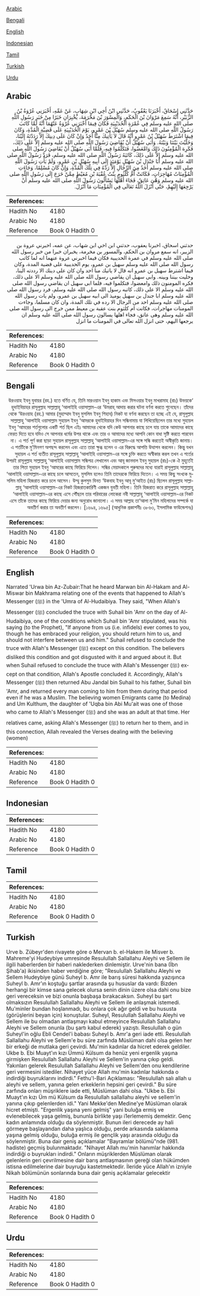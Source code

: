 [Arabic](#arabic)

[Bengali](#bengali)

[English](#english)

[Indonesian](#indonesian)

[Tamil](#tamil)

[Turkish](#turkish)

[Urdu](#urdu)

## Arabic


<div dir="rtl" lang="ar" style={{fontSize:'larger',backgroundColor:'#f8f9fa',padding:20}}>
حَدَّثَنِي إِسْحَاقُ، أَخْبَرَنَا يَعْقُوبُ، حَدَّثَنِي ابْنُ أَخِي ابْنِ شِهَابٍ، عَنْ عَمِّهِ، أَخْبَرَنِي عُرْوَةُ بْنُ الزُّبَيْرِ، أَنَّهُ سَمِعَ مَرْوَانَ بْنَ الْحَكَمِ، وَالْمِسْوَرَ بْنَ مَخْرَمَةَ، يُخْبِرَانِ خَبَرًا مِنْ خَبَرِ رَسُولِ اللَّهِ صلى الله عليه وسلم فِي عُمْرَةِ الْحُدَيْبِيَةِ فَكَانَ فِيمَا أَخْبَرَنِي عُرْوَةُ عَنْهُمَا أَنَّهُ لَمَّا كَاتَبَ رَسُولُ اللَّهِ صلى الله عليه وسلم سُهَيْلَ بْنَ عَمْرٍو، يَوْمَ الْحُدَيْبِيَةِ عَلَى قَضِيَّةِ الْمُدَّةِ، وَكَانَ فِيمَا اشْتَرَطَ سُهَيْلُ بْنُ عَمْرٍو أَنَّهُ قَالَ لاَ يَأْتِيكَ مِنَّا أَحَدٌ وَإِنْ كَانَ عَلَى دِينِكَ إِلاَّ رَدَدْتَهُ إِلَيْنَا، وَخَلَّيْتَ بَيْنَنَا وَبَيْنَهُ‏.‏ وَأَبَى سُهَيْلٌ أَنْ يُقَاضِيَ رَسُولَ اللَّهِ صلى الله عليه وسلم إِلاَّ عَلَى ذَلِكَ، فَكَرِهَ الْمُؤْمِنُونَ ذَلِكَ وَامَّعَضُوا، فَتَكَلَّمُوا فِيهِ، فَلَمَّا أَبَى سُهَيْلٌ أَنْ يُقَاضِيَ رَسُولَ اللَّهِ صلى الله عليه وسلم إِلاَّ عَلَى ذَلِكَ، كَاتَبَهُ رَسُولُ اللَّهِ صلى الله عليه وسلم، فَرَدَّ رَسُولُ اللَّهِ صلى الله عليه وسلم أَبَا جَنْدَلِ بْنَ سُهَيْلٍ يَوْمَئِذٍ إِلَى أَبِيهِ سُهَيْلِ بْنِ عَمْرٍو، وَلَمْ يَأْتِ رَسُولَ اللَّهِ صلى الله عليه وسلم أَحَدٌ مِنَ الرِّجَالِ إِلاَّ رَدَّهُ فِي تِلْكَ الْمُدَّةِ، وَإِنْ كَانَ مُسْلِمًا، وَجَاءَتِ الْمُؤْمِنَاتُ مُهَاجِرَاتٍ، فَكَانَتْ أُمُّ كُلْثُومٍ بِنْتُ عُقْبَةَ بْنِ مُعَيْطٍ مِمَّنْ خَرَجَ إِلَى رَسُولِ اللَّهِ صلى الله عليه وسلم وَهْىَ عَاتِقٌ، فَجَاءَ أَهْلُهَا يَسْأَلُونَ رَسُولَ اللَّهِ صلى الله عليه وسلم أَنْ يَرْجِعَهَا إِلَيْهِمْ، حَتَّى أَنْزَلَ اللَّهُ تَعَالَى فِي الْمُؤْمِنَاتِ مَا أَنْزَلَ‏.‏
</div>
<div style={{backgroundColor:'#f8f9fa',padding:20, marginBottom: 10}}><table> <thead> <tr> <th>References:</th> <th></th> </tr> </thead> <tbody><tr><td>Hadith No</td><td>4180</td></tr><tr><td>Arabic No</td><td>4180</td></tr><tr><td>Reference</td><td>Book 0 Hadith 0</td></tr></tbody></table></div>


<div dir="rtl" lang="ar" style={{fontSize:'larger',backgroundColor:'#f8f9fa',padding:20}}>
حدثني اسحاق، اخبرنا يعقوب، حدثني ابن اخي ابن شهاب، عن عمه، اخبرني عروة بن الزبير، انه سمع مروان بن الحكم، والمسور بن مخرمة، يخبران خبرا من خبر رسول الله صلى الله عليه وسلم في عمرة الحديبية فكان فيما اخبرني عروة عنهما انه لما كاتب رسول الله صلى الله عليه وسلم سهيل بن عمرو، يوم الحديبية على قضية المدة، وكان فيما اشترط سهيل بن عمرو انه قال لا ياتيك منا احد وان كان على دينك الا رددته الينا، وخليت بيننا وبينه. وابى سهيل ان يقاضي رسول الله صلى الله عليه وسلم الا على ذلك، فكره المومنون ذلك وامعضوا، فتكلموا فيه، فلما ابى سهيل ان يقاضي رسول الله صلى الله عليه وسلم الا على ذلك، كاتبه رسول الله صلى الله عليه وسلم، فرد رسول الله صلى الله عليه وسلم ابا جندل بن سهيل يوميذ الى ابيه سهيل بن عمرو، ولم يات رسول الله صلى الله عليه وسلم احد من الرجال الا رده في تلك المدة، وان كان مسلما، وجاءت المومنات مهاجرات، فكانت ام كلثوم بنت عقبة بن معيط ممن خرج الى رسول الله صلى الله عليه وسلم وهى عاتق، فجاء اهلها يسالون رسول الله صلى الله عليه وسلم ان يرجعها اليهم، حتى انزل الله تعالى في المومنات ما انزل
</div>
<div style={{backgroundColor:'#f8f9fa',padding:20, marginBottom: 10}}><table> <thead> <tr> <th>References:</th> <th></th> </tr> </thead> <tbody><tr><td>Hadith No</td><td>4180</td></tr><tr><td>Arabic No</td><td>4180</td></tr><tr><td>Reference</td><td>Book 0 Hadith 0</td></tr></tbody></table></div>

## Bengali


<div dir="rtl" lang="bn" style={{fontSize:'larger',backgroundColor:'#f8f9fa',padding:20}}>
‘উরওয়াহ ইবনু যুবায়র (রহ.) হতে বর্ণিত যে, তিনি মারওয়ান ইবনু হাকাম এবং মিসওয়ার ইবনু মাখরামাহ (রাঃ) উভয়কে হুদাইবিয়াহর রাসূলুল্লাহ সাল্লাল্লাহু ‘আলাইহি ওয়াসাল্লাম-এর ‘উমরাহ্ আদায় করার ঘটনা বর্ণনা করতে শুনেছেন। তাঁদের থেকে ‘উরওয়াহ (রহ.) আমার (মুহাম্মাদ ইবনু মুসলিম ইবনু শিহাব) নিকট যা বর্ণনা করছেন তা হচ্ছে এই যে, রাসূলুল্লাহ সাল্লাল্লাহু ‘আলাইহি ওয়াসাল্লাম সুহায়ল ইবনু ‘আমরকে হুদাইবিয়াহর দিন সন্ধিনামায় যা লিখিয়েছিলেন তার মধ্যে সুহায়ল ইবনু ‘আমরের শর্তগুলোর একটি শর্ত ছিল এইঃ আমাদের থেকে যদি কেউ আপনার কাছে চলে যায় তাকে আমাদের কাছে ফেরত দিতে হবে যদিও সে আপনার ধর্মের উপর থাকে এবং তার ও আমাদের মধ্যে আপনি কোন বাধা সৃষ্টি করতে পারবেন না। এ শর্ত পূর্ণ করা ছাড়া সুহায়ল রাসূলুল্লাহ সাল্লাল্লাহু ‘আলাইহি ওয়াসাল্লাম-এর সঙ্গে সন্ধি করতেই অস্বীকৃতি জানায়। এ শর্তটিকে মু’মিনগণ অপছন্দ করলেন এবং এতে তারা ক্ষুব্ধ হলেন ও এর বিরুদ্ধে আপত্তি উত্থাপন করলেন। কিন্তু যখন সুহায়ল এ শর্ত ব্যতীত রাসূলুল্লাহ সাল্লাল্লাহু ‘আলাইহি ওয়াসাল্লাম-এর সঙ্গে চুক্তি করতে অস্বীকার করল তখন এ শর্তের উপরই রাসূলুল্লাহ সাল্লাল্লাহু ‘আলাইহি ওয়াসাল্লাম সন্ধিপত্র লেখালেন এবং আবূ জানদাল ইবনু সুহায়ল (রাঃ)-কে ঐ মুহূর্তেই তার পিতা সুহায়ল ইবনু ‘আমরের কাছে ফিরিয়ে দিলেন। সন্ধির মেয়াদকালে পুরুষদের মধ্যে যারাই রাসূলুল্লাহ সাল্লাল্লাহু ‘আলাইহি ওয়াসাল্লাম-এর কাছে চলে আসতেন, মুসলিম হলেও তিনি তাদেরকে ফিরিয়ে দিতেন। এ সময় কিছু সংখ্যক মুসলিম মহিলা হিজরাত করে চলে আসেন। উম্মু কুলসুম বিনত ‘উকবাহ ইবনু আবূ মু‘আইত (রাঃ) ছিলেন রাসূলুল্লাহ সাল্লাল্লাহু ‘আলাইহি ওয়াসাল্লাম-এর নিকট হিজরাতকারিণী একজন যুবতী মহিলা। তিনি হিজরাত করে রাসূলুল্লাহ সাল্লাল্লাহু ‘আলাইহি ওয়াসাল্লাম-এর কাছে এসে পৌঁছলে তার পরিবারের লোকেরা নবী সাল্লাল্লাহু ‘আলাইহি ওয়াসাল্লাম-এর নিকট এসে তাঁকে তাদের কাছে ফিরিয়ে দেয়ার জন্য অনুরোধ জানালো। এ সময় আল্লাহ তা‘আলা মু’মিন মহিলাদের সম্পর্কে যা অবতীর্ণ করার তা অবতীর্ণ করলেন। [১৬৯৪, ১৬৯৫] (আধুনিক প্রকাশনীঃ ৩৮৬৩, ইসলামিক ফাউন্ডেশনঃ)
</div>
<div style={{backgroundColor:'#f8f9fa',padding:20, marginBottom: 10}}><table> <thead> <tr> <th>References:</th> <th></th> </tr> </thead> <tbody><tr><td>Hadith No</td><td>4180</td></tr><tr><td>Arabic No</td><td>4180</td></tr><tr><td>Reference</td><td>Book 0 Hadith 0</td></tr></tbody></table></div>

## English


<div dir="ltr" lang="en" style={{fontSize:'larger',backgroundColor:'#f8f9fa',padding:20}}>
Narrated 'Urwa bin Az-Zubair:That he heard Marwan bin Al-Hakam and Al-Miswar bin Makhrama relating one of the events that happened to Allah's Messenger (ﷺ) in the 'Umra of Al-Hudaibiya. They said, "When Allah's Messenger (ﷺ) concluded the truce with Suhail bin 'Amr on the day of Al-Hudaibiya, one of the conditions which Suhail bin 'Amr stipulated, was his saying (to the Prophet), "If anyone from us (i.e. infidels) ever comes to you, though he has embraced your religion, you should return him to us, and should not interfere between us and him." Suhail refused to conclude the truce with Allah's Messenger (ﷺ) except on this condition. The believers disliked this condition and got disgusted with it and argued about it. But when Suhail refused to conclude the truce with Allah's Messenger (ﷺ) except on that condition, Allah's Apostle concluded it. Accordingly, Allah's Messenger (ﷺ) then returned Abu Jandal bin Suhail to his father, Suhail bin 'Amr, and returned every man coming to him from them during that period even if he was a Muslim. The believing women Emigrants came (to Medina) and Um Kulthum, the daughter of 'Uqba bin Abi Mu'ait was one of those who came to Allah's Messenger (ﷺ) and she was an adult at that time. Her relatives came, asking Allah's Messenger (ﷺ) to return her to them, and in this connection, Allah revealed the Verses dealing with the believing (women)
</div>
<div style={{backgroundColor:'#f8f9fa',padding:20, marginBottom: 10}}><table> <thead> <tr> <th>References:</th> <th></th> </tr> </thead> <tbody><tr><td>Hadith No</td><td>4180</td></tr><tr><td>Arabic No</td><td>4180</td></tr><tr><td>Reference</td><td>Book 0 Hadith 0</td></tr></tbody></table></div>

## Indonesian


<div dir="ltr" lang="id" style={{fontSize:'larger',backgroundColor:'#f8f9fa',padding:20}}>

</div>
<div style={{backgroundColor:'#f8f9fa',padding:20, marginBottom: 10}}><table> <thead> <tr> <th>References:</th> <th></th> </tr> </thead> <tbody><tr><td>Hadith No</td><td>4180</td></tr><tr><td>Arabic No</td><td>4180</td></tr><tr><td>Reference</td><td>Book 0 Hadith 0</td></tr></tbody></table></div>

## Tamil


<div dir="ltr" lang="ta" style={{fontSize:'larger',backgroundColor:'#f8f9fa',padding:20}}>

</div>
<div style={{backgroundColor:'#f8f9fa',padding:20, marginBottom: 10}}><table> <thead> <tr> <th>References:</th> <th></th> </tr> </thead> <tbody><tr><td>Hadith No</td><td>4180</td></tr><tr><td>Arabic No</td><td>4180</td></tr><tr><td>Reference</td><td>Book 0 Hadith 0</td></tr></tbody></table></div>

## Turkish


<div dir="ltr" lang="tr" style={{fontSize:'larger',backgroundColor:'#f8f9fa',padding:20}}>
Urve b. Zübeyr'den rivayete göre o Mervan b. el-Hakem ile Misver b. Mahreme'yi Hudeybiye umresinde Resulullah Sallallahu Aleyhi ve Sellem ile ilgili haberlerden bir haberi naklederken dinlemiştir. Urve'nin bana (İbn Şihab'a) ikisinden haber verdiğine göre; "Resulullah Sallallahu Aleyhi ve Sellem Hudeybiye günü Suheyl b. Amr ile barış süresi hakkında yazışınca Suheyl b. Amr'ın koştuğu şartlar arasında şu hususlar da vardı: Bizden herhangi bir kimse sana gelecek olursa senin dinin üzere olsa dahi onu bize geri vereceksin ve bizi onunla başbaşa bırakacaksın. Suheyl bu şart olmaksızın Resulullah Sallallahu Aleyhi ve Sellem ile anlaşmak istemedi. Mu'minler bundan hoşlanmadı, bu onlara çok ağır geldi ve bu hususta (görüşlerini beyan için) konuştular. Suheyl, Resulullah Sallallahu Aleyhi ve Sellem ile bu olmadan antlaşmayı kabul etmeyince Resulullah Sallallahu Aleyhi ve Sellem onunla (bu şartı kabul ederek) yazıştı. Resulullah o gün Suheyl'in oğlu Ebli Cendel'i babası Suheyl b. Amr'a geri iade etti. Resulullah Sallallahu Aleyhi ve Sellem'e bu süre zarfında Müslüman dahi olsa gelen her bir erkeği de mutlaka geri çevirdi. Mu'min kadınlar da hicret ederek geldiler. Ukbe b. Ebi Muayt'ın kızı Ümmü Külsum da henüz yeni ergenlik yaşına girmişken Resulullah Sallallahu Aleyhi ve Sellem'in yanına çıkıp geldi. Yakınları gelerek Resulullah Sallallahu Aleyhi ve Sellem'den onu kendilerine geri vermesini istediler. Nihayet yüce Allah mu'min kadınlar hakkında o indirdiği buyruklarını indirdi." Fethu'l-Bari Açıklaması: "Resulullah salı allah u aleyhi ve sellem, yanına gelen erkeklerin hepsini geri çevirdi." Bu süre zarfında onları müşriklere iade etti, Müslüman dahi olsa. "Ukbe b. Ebi Muayt'ın kızı Üm mü Külsum da Resulullah sallallahu aleyhi ve selIem'in yanına çıkıp gelenlerden idi." Yani Mekke'den Medine'ye Müslüman olarak hicret etmişti. "Ergenlik yaşına yeni gelmiş" yani buluğa ermiş ve evlenebilecek yaşa gelmiş, bununla birlikte yaşı i1erlememiş demektir. Genç kadın anlamında olduğu da söylenmiştir. Bunun ileri derecede ay hali görmeye başlayandan daha yaşlıca olduğu, perde arkasında saklanma yaşına gelmiş olduğu, buluğa ermiş ile gençlik yaşı arasında olduğu da söylenmiştir. Buna dair geniş açıklamalar "Bayramlar bölümü"nde (981. hadiste) geçmiş bulunmaktadır. "Nihayet Allah mu'min hanımlar hakkında indirdiği o buyrukları indirdi." Onların müşriklerden Müslüman olarak gelenlerin geri çevrilmesine dair barış antlaşmasının gereği olan hükümden istisna edilmelerine dair buyruğu kastetmektedir. İleride yüce Allah'ın izniyle Nikah bölümünün sonlarında buna dair geniş açıklamalar gelecektir
</div>
<div style={{backgroundColor:'#f8f9fa',padding:20, marginBottom: 10}}><table> <thead> <tr> <th>References:</th> <th></th> </tr> </thead> <tbody><tr><td>Hadith No</td><td>4180</td></tr><tr><td>Arabic No</td><td>4180</td></tr><tr><td>Reference</td><td>Book 0 Hadith 0</td></tr></tbody></table></div>

## Urdu


<div dir="rtl" lang="ur" style={{fontSize:'larger',backgroundColor:'#f8f9fa',padding:20}}>

</div>
<div style={{backgroundColor:'#f8f9fa',padding:20, marginBottom: 10}}><table> <thead> <tr> <th>References:</th> <th></th> </tr> </thead> <tbody><tr><td>Hadith No</td><td>4180</td></tr><tr><td>Arabic No</td><td>4180</td></tr><tr><td>Reference</td><td>Book 0 Hadith 0</td></tr></tbody></table></div>